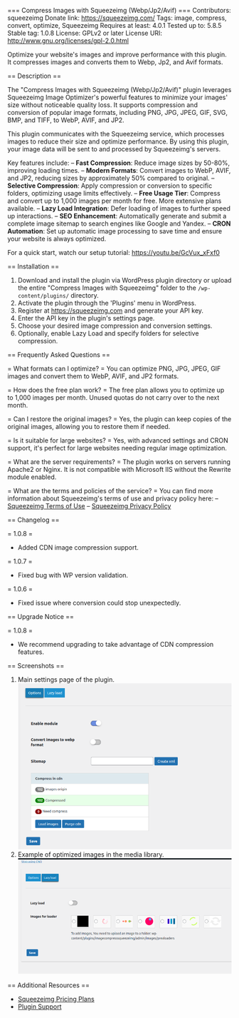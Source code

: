 === Compress Images with Squeezeimg (Webp/Jp2/Avif) ===
Contributors: squeezeimg
Donate link: https://squeezeimg.com/
Tags: image, compress, convert, optimize, Squeezeimg
Requires at least: 4.0.1
Tested up to: 5.8.5
Stable tag: 1.0.8
License: GPLv2 or later
License URI: http://www.gnu.org/licenses/gpl-2.0.html

Optimize your website's images and improve performance with this plugin. It compresses images and converts them to Webp, Jp2, and Avif formats.

== Description ==

The "Compress Images with Squeezeimg (Webp/Jp2/Avif)" plugin leverages Squeezeimg Image Optimizer's powerful features to minimize your images' size without noticeable quality loss. It supports compression and conversion of popular image formats, including PNG, JPG, JPEG, GIF, SVG, BMP, and TIFF, to WebP, AVIF, and JP2.

This plugin communicates with the Squeezeimg service, which processes images to reduce their size and optimize performance. By using this plugin, your image data will be sent to and processed by Squeezeimg's servers.

Key features include:
– **Fast Compression**: Reduce image sizes by 50-80%, improving loading times.
– **Modern Formats**: Convert images to WebP, AVIF, and JP2, reducing sizes by approximately 50% compared to original.
– **Selective Compression**: Apply compression or conversion to specific folders, optimizing usage limits effectively.
– **Free Usage Tier**: Compress and convert up to 1,000 images per month for free. More extensive plans available.
– **Lazy Load Integration**: Defer loading of images to further speed up interactions.
– **SEO Enhancement**: Automatically generate and submit a complete image sitemap to search engines like Google and Yandex.
– **CRON Automation**: Set up automatic image processing to save time and ensure your website is always optimized.

For a quick start, watch our setup tutorial: https://youtu.be/GcVux_xFxf0

== Installation ==

1. Download and install the plugin via WordPress plugin directory or upload the entire "Compress Images with Squeezeimg" folder to the `/wp-content/plugins/` directory.
2. Activate the plugin through the 'Plugins' menu in WordPress.
3. Register at https://squeezeimg.com and generate your API key.
4. Enter the API key in the plugin's settings page.
5. Choose your desired image compression and conversion settings.
6. Optionally, enable Lazy Load and specify folders for selective compression.

== Frequently Asked Questions ==

= What formats can I optimize? =
You can optimize PNG, JPG, JPEG, GIF images and convert them to WebP, AVIF, and JP2 formats.

= How does the free plan work? =
The free plan allows you to optimize up to 1,000 images per month. Unused quotas do not carry over to the next month.

= Can I restore the original images? =
Yes, the plugin can keep copies of the original images, allowing you to restore them if needed.

= Is it suitable for large websites? =
Yes, with advanced settings and CRON support, it's perfect for large websites needing regular image optimization.

= What are the server requirements? =
The plugin works on servers running Apache2 or Nginx. It is not compatible with Microsoft IIS without the Rewrite module enabled.

= What are the terms and policies of the service? =
You can find more information about Squeezeimg's terms of use and privacy policy here:
– [Squeezeimg Terms of Use](https://squeezeimg.com/page/software-service-agreement)
– [Squeezeimg Privacy Policy](https://squeezeimg.com/page/privacy-policy)

== Changelog ==

= 1.0.8 =
* Added CDN image compression support.

= 1.0.7 =
* Fixed bug with WP version validation.

= 1.0.6 =
* Fixed issue where conversion could stop unexpectedly.

== Upgrade Notice ==

= 1.0.8 =
* We recommend upgrading to take advantage of CDN compression features.

== Screenshots ==
1. Main settings page of the plugin.
   ![img.png](img.png)
2. Example of optimized images in the media library.
   ![img_1.png](img_1.png)

== Additional Resources ==
* [Squeezeimg Pricing Plans](https://squeezeimg.com/pricing)
* [Plugin Support](mailto:info@squeezeimg.com)
